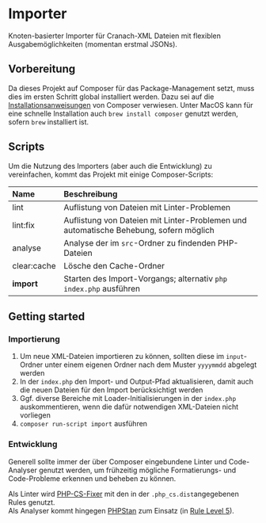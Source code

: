 # Importer

Knoten-basierter Importer für Cranach-XML Dateien mit flexiblen Ausgabemöglichkeiten (momentan erstmal JSONs).


## Vorbereitung 

Da dieses Projekt auf Composer für das Package-Management setzt, muss dies im ersten Schritt global installiert werden.
Dazu sei auf die [Installationsanweisungen](https://getcomposer.org/doc/00-intro.md#installation-linux-unix-macos) von Composer verwiesen.
Unter MacOS kann für eine schnelle Installation auch `brew install composer` genutzt werden, sofern `brew` installiert ist.

## Scripts
Um die Nutzung des Importers (aber auch die Entwicklung) zu vereinfachen, kommt das Projekt mit einige Composer-Scripts:

| Name | Beschreibung |
| :-- | :-- |
| lint | Auflistung von Dateien mit Linter-Problemen |
| lint:fix | Auflistung von Dateien mit Linter-Problemen und automatische Behebung, sofern möglich |
| analyse | Analyse der  im `src`-Ordner zu findenden PHP-Dateien |
| clear:cache | Lösche den Cache-Ordner |
| **import** | Starten des Import-Vorgangs; alternativ  `php index.php` ausführen |


## Getting started

### Importierung
1. Um neue XML-Dateien importieren zu können, sollten diese im `input`-Ordner unter einem eigenen Ordner nach dem Muster `yyyymmdd` abgelegt werden
2. In der `index.php` den Import- und Output-Pfad aktualisieren, damit auch die neuen Dateien für den Import berücksichtigt werden
3. Ggf. diverse Bereiche mit Loader-Initialisierungen in der `index.php` auskommentieren, wenn die dafür notwendigen XML-Dateien nicht vorliegen
4. `composer run-script import` ausführen

### Entwicklung
Generell sollte immer der über Composer eingebundene Linter und Code-Analyser genutzt werden, um frühzeitig mögliche Formatierungs- und Code-Probleme erkennen und beheben zu können.

Als Linter wird [PHP-CS-Fixer](https://github.com/FriendsOfPHP/PHP-CS-Fixer) mit den in der `.php_cs.dist`angegebenen Rules genutzt.  
Als Analyser kommt hingegen [PHPStan](https://github.com/phpstan/phpstan) zum Einsatz (in [Rule Level 5](https://phpstan.org/user-guide/rule-levels)).